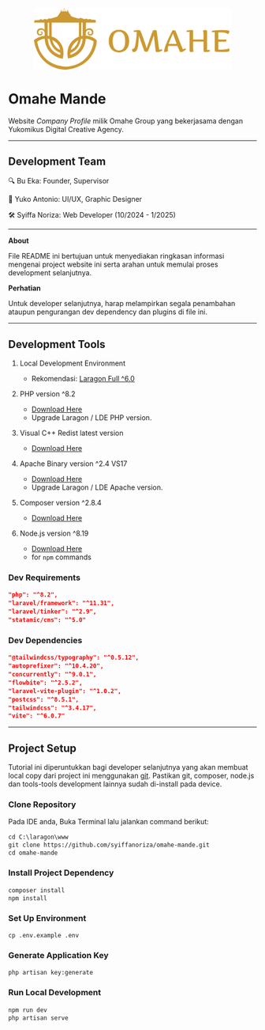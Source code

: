 <p align="center"><img src="https://github.com/syiffanoriza/omahe-mande/blob/8c0920b06575b92c93b3927764fe4e3426b281f2/public/assets/app.svg" width="400" alt="Omahe Mande Logo" /></p>

# Omahe Mande

Website _Company Profile_ milik Omahe Group yang bekerjasama dengan Yukomikus Digital Creative Agency.

---
## Development Team

🔍 Bu Eka: Founder, Supervisor

🎨 Yuko Antonio: UI/UX, Graphic Designer

🛠️ Syiffa Noriza: Web Developer (10/2024 - 1/2025)

---
**About**

File README ini bertujuan untuk menyediakan ringkasan informasi mengenai project website ini serta arahan untuk memulai proses development selanjutnya.

**Perhatian**

Untuk developer selanjutnya, harap melampirkan segala penambahan ataupun pengurangan dev dependency dan plugins di file ini.

---
## Development Tools

1. Local Development Environment
    - Rekomendasi: [Laragon Full ^6.0](https://laragon.org/download/)

2. PHP version ^8.2
    - [Download Here](https://www.php.net/downloads.php)
    - Upgrade Laragon / LDE PHP version.

3. Visual C++ Redist latest version
    - [Download Here](https://www.apachelounge.com/download/)

4. Apache Binary version ^2.4 VS17
    - [Download Here](https://www.apachelounge.com/download/)
    - Upgrade Laragon / LDE Apache version.

5. Composer version ^2.8.4
    - [Download Here](https://getcomposer.org/download/)

6. Node.js version ^8.19
    - [Download Here](https://nodejs.org/en/download)
    - for `npm` commands

### Dev Requirements
```json
"php": "^8.2",
"laravel/framework": "^11.31",
"laravel/tinker": "^2.9",
"statamic/cms": "^5.0"
```

### Dev Dependencies
```json
"@tailwindcss/typography": "^0.5.12",
"autoprefixer": "^10.4.20",
"concurrently": "^9.0.1",
"flowbite": "^2.5.2",
"laravel-vite-plugin": "^1.0.2",
"postcss": "^8.5.1",
"tailwindcss": "^3.4.17",
"vite": "^6.0.7"
```

---
## Project Setup

Tutorial ini diperuntukkan bagi developer selanjutnya yang akan membuat local copy dari project ini menggunakan [git](https://git-scm.com/downloads). Pastikan git, composer, node.js dan tools-tools development lainnya sudah di-install pada device.

### Clone Repository

Pada IDE anda, Buka Terminal lalu jalankan command berikut:

```git
cd C:\laragon\www
git clone https://github.com/syiffanoriza/omahe-mande.git
cd omahe-mande
```

### Install Project Dependency

```
composer install
npm install
```

### Set Up Environment

```
cp .env.example .env
```

### Generate Application Key

```
php artisan key:generate
```

### Run Local Development

```
npm run dev
php artisan serve
```
